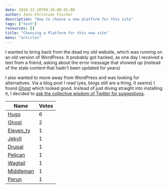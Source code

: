 ```yaml
---
date: 2018-12-28T09:26:08-01:00
author: Jens-Christian Fischer
description: "How to choose a new platform for this site"
tags: ["tech"]
resources: []
title: "Choosing a Platform for this new site"
menu: "articles"
---
```


I wanted to bring back from the dead my old website, which was running on an old version
of WordPress. It probably got hacked, as one day I received a text from a friend, asking about
the error message that showed up (instead of the stale content that hadn't been updated for 
years)

I also wanted to move away from WordPress and was looking for alternatives. Via a blog post 
I read (yes, blogs still are a thing, it seems) I found [Ghost](https://ghost.org) which looked 
good. Instead of just diving straight into installing it, I decided to [ask the collective wisdom
of Twitter for suggestions](https://twitter.com/jcfischer/status/1078567149986295808).


| Name | Votes |
|------|-------|
| [Hugo](https://gohugo.io) |  6 |  
| [Ghost](https://ghost.org) | 2 |
| [Eleven_ty](https://11ty.io) | 1 | 
| [Jekyll](https://jekyllrb.com/) | 1 |
| [Drupal](https://www.drupal.org/) | 1 |
| [Pelican](https://blog.getpelican.com/) | 1 |
| [Wagtail](https://wagtail.io/) | 1 |  
| [Middleman](https://middlemanapp.com/) | 1 | 
| [Perun](https://perun.io) | 1 | 


